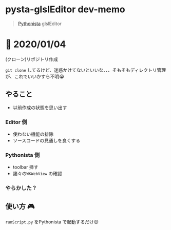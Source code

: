 # pysta-glslEditor dev-memo
> [Pythonista](http://omz-software.com/pythonista/) glslEditor

# 📝 2020/01/04
(クローン)リポジトリ作成


`git clone` してるけど、迷惑かけてないといいな、、、そもそもディレクトリ管理が、これでいいかすら不明😭

## やること
- 以前作成の状態を思い出す

### Editor 側
- 使わない機能の排除
- ソースコードの見通しを良くする

### Pythonista 側
- toolbar 挿す
- 諸々の`WKWebView` の確認

### やらかした？

## 使い方 🎮
`runScript.py` をPythonista で起動するだけ😊

